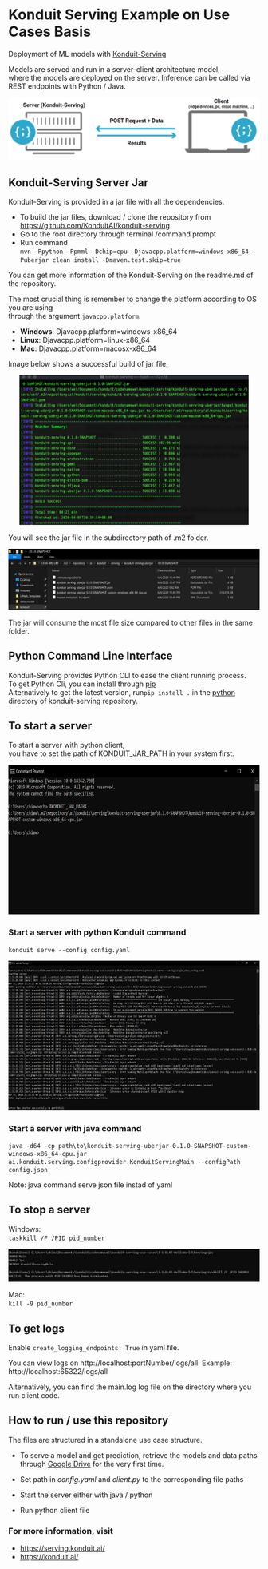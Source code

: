 # Konduit Serving Example on Use Cases Basis

Deployment of ML models with [Konduit-Serving](https://github.com/KonduitAI/konduit-serving)

Models are served and run in a server-client architecture model,  
where the models are deployed on the server.
Inference can be called via REST endpoints with Python / Java. 

![ClientServer](metadata/clientserver.png)
                
## Konduit-Serving Server Jar
Konduit-Serving is provided in a jar file with all the dependencies.  
- To build the jar files, download / clone the repository from https://github.com/KonduitAI/konduit-serving  
- Go to the root directory through terminal /command prompt 
- Run command  
 `mvn -Ppython -Ppmml -Dchip=cpu -Djavacpp.platform=windows-x86_64 -Puberjar clean install -Dmaven.test.skip=true`

You can get more information of the Konduit-Serving on the readme.md of the repository.  

The most crucial thing is remember to change the platform according to OS you are using  
through the argument `javacpp.platform`.
- **Windows**: Djavacpp.platform=windows-x86_64
- **Linux**: Djavacpp.platform=linux-x86_64
- **Mac**: Djavacpp.platform=macosx-x86_64

Image below shows a successful build of jar file.  

<p align="center">
  <img width="460" height="300" src="metadata/jarbuild.png">
</p>

You will see the jar file in the subdirectory path of .m2 folder.

![JarLocation](metadata/jarlocation.png)

The jar will consume the most file size compared to other files in the same folder.  

## Python Command Line Interface  

Konduit-Serving provides Python CLI to ease the client running process.  
To get Python Cli, you can install through [pip](https://pypi.org/project/konduit/)  
Alternatively to get the latest version, run`pip install .` in the [python](https://github.com/KonduitAI/konduit-serving/tree/master/python) directory of konduit-serving repository.

## To start a server
To start a server with python client,  
you have to set the path of KONDUIT_JAR_PATH in your system first.  

<p align="center">
  <img width="640" height="300" src="metadata/setJarPath.PNG">
</p>

### Start a server with python Konduit command
```
konduit serve --config config.yaml
```

<p align="center">
  <img width="640" height="300" src="metadata/start-server.PNG">
</p>

### Start a server with java command
```
java -d64 -cp path\to\konduit-serving-uberjar-0.1.0-SNAPSHOT-custom-windows-x86_64-cpu.jar ai.konduit.serving.configprovider.KonduitServingMain --configPath config.json
```
Note: java command serve json file instad of yaml  

## To stop a server
Windows:  
`taskkill /F /PID pid_number`

![KillServer](metadata/kill-server.PNG)

Mac:  
`kill -9 pid_number`

## To get logs
Enable `create_logging_endpoints: True` in yaml file.

You can view logs on http://localhost:portNumber/logs/all. Example: http://localhost:65322/logs/all

Alternatively, you can find the main.log log file on the directory where you run client code. 

## How to run / use this repository  
The files are structured in a standalone use case structure.
- To serve a model and get prediction, retrieve the models and data paths through [Google Drive](https://drive.google.com/drive/folders/1v094WDWZrSlPeDHdqQqAoyudsz_tNRPS?usp=sharing) for the very first time.

- Set path in *config.yaml* and *client.py* to the corresponding file paths

- Start the server either with java / python

- Run python client file

### For more information, visit 
- https://serving.konduit.ai/ 
- https://konduit.ai/
